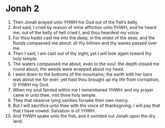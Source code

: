 ﻿# Jonah 2
1. Then Jonah prayed unto YHWH his God out of the fish’s belly, 
2. And said, I cried by reason of mine affliction unto YHWH, and he heard me; out of the belly of hell cried I, and thou heardest my voice. 
3. For thou hadst cast me into the deep, in the midst of the seas; and the floods compassed me about: all thy billows and thy waves passed over me. 
4. Then I said, I am cast out of thy sight; yet I will look again toward thy holy temple. 
5. The waters compassed me about, even to the soul: the depth closed me round about, the weeds were wrapped about my head. 
6. I went down to the bottoms of the mountains; the earth with her bars was about me for ever: yet hast thou brought up my life from corruption, O YHWH my God. 
7. When my soul fainted within me I remembered YHWH: and my prayer came in unto thee, into thine holy temple. 
8. They that observe lying vanities forsake their own mercy. 
9. But I will sacrifice unto thee with the voice of thanksgiving; I will pay that that I have vowed. Salvation is of YHWH. 
10.  And YHWH spake unto the fish, and it vomited out Jonah upon the dry land. 
